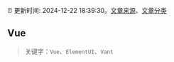 :alarm_clock: 更新时间: 2024-12-22 18:39:30。[文章来源](/README.md)、[文章分类](/TAGS.md)

## Vue


> 关键字：`Vue`、`ElementUI`、`Vant`



